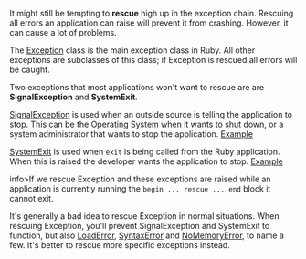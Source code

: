 It might still be tempting to **rescue** high up in the exception chain. Rescuing all errors an application can raise will prevent it from crashing. However, it can cause a lot of problems.

The [Exception](http://ruby-doc.org/core-2.3.1/Exception.html) class is the main exception class in Ruby. All other exceptions are subclasses of this class; if Exception is rescued all errors will be caught.

Two exceptions that most applications won't want to rescue are are **SignalException** and **SystemExit**.

[SignalException](http://ruby-doc.org/core-2.3.1/SignalException.html) is used when an outside source is telling the application to stop. This can be the Operating System when it wants to shut down, or a system administrator that wants to stop the application. [Example](https://gist.github.com/tombruijn/a4181e217b8e1c46ebcc2c116223cb6a)
 
[SystemExit](http://ruby-doc.org/core-2.3.1/SystemExit.html) is used when `exit` is being called from the Ruby application. When this is raised the developer wants the application to stop. [Example](https://gist.github.com/tombruijn/b75dcd6722d67f7a982fddc23f295b02)
 
info>If we rescue Exception and these exceptions are raised while an application is currently running the `begin ... rescue ... end` block it cannot exit.

It's generally a bad idea to rescue Exception in normal situations. When rescuing Exception, you'll prevent SignalException and SystemExit to function, but also [LoadError](http://ruby-doc.org/core-2.3.1/LoadError.html), [SyntaxError](http://ruby-doc.org/core-2.3.1/SyntaxError.html) and [NoMemoryError](http://ruby-doc.org/core-2.3.1/NoMemoryError.html), to name a few. It's better to rescue more specific exceptions instead.
